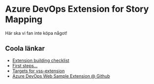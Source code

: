 # Azure DevOps Extension for Story Mapping

Här ska vi fan inte köpa något!

## Coola länkar
- [Extension building checklist](https://docs.microsoft.com/en-us/azure/devops/extend/overview?view=azure-devops)
- [First steps...](https://docs.microsoft.com/sv-se/azure/devops/extend/get-started/node?view=azure-devops)
- [Targets for vss-extension](https://docs.microsoft.com/en-us/azure/devops/extend/reference/targets/overview?view=azure-devops&viewFallbackFrom=vsts)
- [Azure DevOps Web Sample Extension @ Github](https://github.com/microsoft/azure-devops-extension-sample/blob/master/README.md)